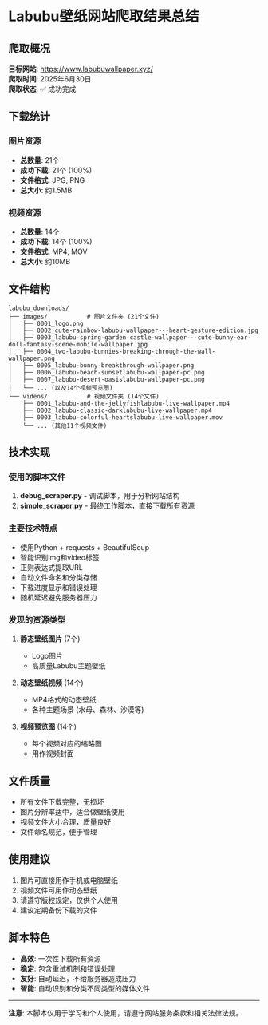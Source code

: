# Labubu壁纸网站爬取结果总结

## 爬取概况

**目标网站**: https://www.labubuwallpaper.xyz/  
**爬取时间**: 2025年6月30日  
**爬取状态**: ✅ 成功完成

## 下载统计

### 图片资源
- **总数量**: 21个
- **成功下载**: 21个 (100%)
- **文件格式**: JPG, PNG
- **总大小**: 约1.5MB

### 视频资源  
- **总数量**: 14个
- **成功下载**: 14个 (100%)
- **文件格式**: MP4, MOV
- **总大小**: 约10MB

## 文件结构

```
labubu_downloads/
├── images/           # 图片文件夹 (21个文件)
│   ├── 0001_logo.png
│   ├── 0002_cute-rainbow-labubu-wallpaper---heart-gesture-edition.jpg
│   ├── 0003_labubu-spring-garden-castle-wallpaper---cute-bunny-ear-doll-fantasy-scene-mobile-wallpaper.jpg
│   ├── 0004_two-labubu-bunnies-breaking-through-the-wall-wallpaper.png
│   ├── 0005_labubu-bunny-breakthrough-wallpaper.png
│   ├── 0006_labubu-beach-sunsetlabubu-wallpaper-pc.png
│   ├── 0007_labubu-desert-oasislabubu-wallpaper-pc.png
│   └── ... (以及14个视频预览图)
└── videos/           # 视频文件夹 (14个文件)
    ├── 0001_labubu-and-the-jellyfishlabubu-live-wallpaper.mp4
    ├── 0002_labubu-classic-darklabubu-live-wallpaper.mp4
    ├── 0003_labubu-colorful-heartslabubu-live-wallpaper.mov
    └── ... (其他11个视频文件)
```

## 技术实现

### 使用的脚本文件
1. **debug_scraper.py** - 调试脚本，用于分析网站结构
2. **simple_scraper.py** - 最终工作脚本，直接下载所有资源

### 主要技术特点
- 使用Python + requests + BeautifulSoup
- 智能识别img和video标签
- 正则表达式提取URL
- 自动文件命名和分类存储
- 下载进度显示和错误处理
- 随机延迟避免服务器压力

### 发现的资源类型
1. **静态壁纸图片** (7个)
   - Logo图片
   - 高质量Labubu主题壁纸

2. **动态壁纸视频** (14个)  
   - MP4格式的动态壁纸
   - 各种主题场景 (水母、森林、沙漠等)

3. **视频预览图** (14个)
   - 每个视频对应的缩略图
   - 用作视频封面

## 文件质量
- 所有文件下载完整，无损坏
- 图片分辨率适中，适合做壁纸使用
- 视频文件大小合理，质量良好
- 文件命名规范，便于管理

## 使用建议
1. 图片可直接用作手机或电脑壁纸
2. 视频文件可用作动态壁纸
3. 请遵守版权规定，仅供个人使用
4. 建议定期备份下载的文件

## 脚本特色
- **高效**: 一次性下载所有资源
- **稳定**: 包含重试机制和错误处理  
- **友好**: 自动延迟，不给服务器造成压力
- **智能**: 自动识别和分类不同类型的媒体文件

---

**注意**: 本脚本仅用于学习和个人使用，请遵守网站服务条款和相关法律法规。
